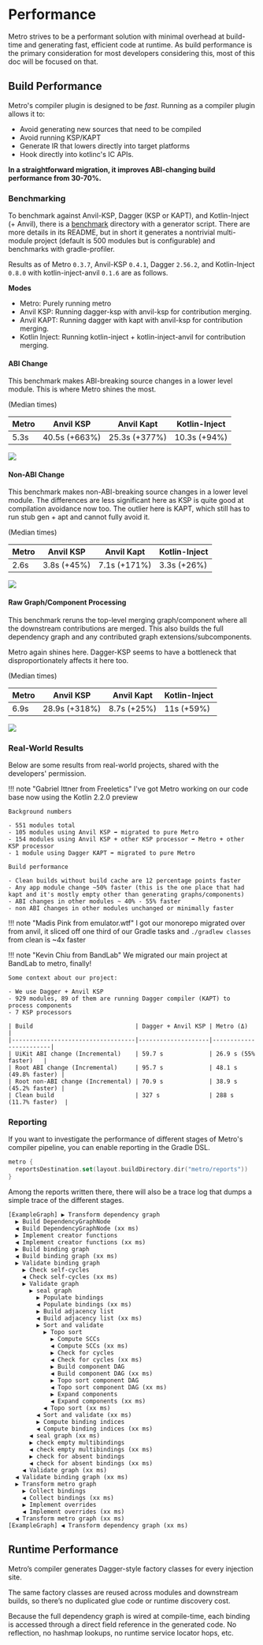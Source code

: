 # Performance

Metro strives to be a performant solution with minimal overhead at build-time and generating fast, efficient code at runtime. As build performance is the primary consideration for most developers considering this, most of this doc will be focused on that.

## Build Performance

Metro's compiler plugin is designed to be _fast_. Running as a compiler plugin allows it to:
- Avoid generating new sources that need to be compiled
- Avoid running KSP/KAPT
- Generate IR that lowers directly into target platforms
- Hook directly into kotlinc's IC APIs.

**In a straightforward migration, it improves ABI-changing build performance from 30-70%.**

### Benchmarking

To benchmark against Anvil-KSP, Dagger (KSP or KAPT), and Kotlin-Inject (+ Anvil), there is a [benchmark](https://github.com/ZacSweers/metro/tree/main/benchmark) directory with a generator script. There are more details in its README, but in short it generates a nontrivial multi-module project (default is 500 modules but is configurable) and benchmarks with gradle-profiler.

Results as of Metro `0.3.7`, Anvil-KSP `0.4.1`, Dagger `2.56.2`, and Kotlin-Inject `0.8.0` with kotlin-inject-anvil `0.1.6` are as follows.

**Modes**
- Metro: Purely running metro
- Anvil KSP: Running dagger-ksp with anvil-ksp for contribution merging.
- Anvil KAPT: Running dagger with kapt with anvil-ksp for contribution merging.
- Kotlin Inject: Running kotlin-inject + kotlin-inject-anvil for contribution merging.

#### ABI Change

This benchmark makes ABI-breaking source changes in a lower level module. This is where Metro shines the most.

(Median times)

| Metro | Anvil KSP     | Anvil Kapt    | Kotlin-Inject |
|-------|---------------|---------------|---------------|
| 5.3s  | 40.5s (+663%) | 25.3s (+377%) | 10.3s (+94%)  | 

![](benchmark_images/benchmark_abi.png)

#### Non-ABI Change

This benchmark makes non-ABI-breaking source changes in a lower level module. The differences are less significant here as KSP is quite good at compilation avoidance now too. The outlier here is KAPT, which still has to run stub gen + apt and cannot fully avoid it.

(Median times)

| Metro | Anvil KSP   | Anvil Kapt   | Kotlin-Inject |
|-------|-------------|--------------|---------------|
| 2.6s  | 3.8s (+45%) | 7.1s (+171%) | 3.3s (+26%)   | 

![](benchmark_images/benchmark_noabi.png)

#### Raw Graph/Component Processing

This benchmark reruns the top-level merging graph/component where all the downstream contributions are merged. This also builds the full dependency graph and any contributed graph extensions/subcomponents.

Metro again shines here. Dagger-KSP seems to have a bottleneck that disproportionately affects it here too.

(Median times)

| Metro | Anvil KSP     | Anvil Kapt  | Kotlin-Inject |
|-------|---------------|-------------|---------------|
| 6.9s  | 28.9s (+318%) | 8.7s (+25%) | 11s (+59%)    | 

![](benchmark_images/benchmark_graph_component.png)

### Real-World Results

Below are some results from real-world projects, shared with the developers' permission.

!!! note "Gabriel Ittner from Freeletics"
    I've got Metro working on our code base now using the Kotlin 2.2.0 preview
    
    Background numbers
    
    - 551 modules total
    - 105 modules using Anvil KSP ➡️ migrated to pure Metro
    - 154 modules using Anvil KSP + other KSP processor ➡️ Metro + other KSP processor
    - 1 module using Dagger KAPT ➡️ migrated to pure Metro
    
    Build performance
    
    - Clean builds without build cache are 12 percentage points faster
    - Any app module change ~50% faster (this is the one place that had kapt and it's mostly empty other than generating graphs/components)
    - ABI changes in other modules ~ 40% - 55% faster
    - non ABI changes in other modules unchanged or minimally faster

!!! note "Madis Pink from emulator.wtf"
    I got our monorepo migrated over from anvil, it sliced off one third of our Gradle tasks and `./gradlew classes` from clean is ~4x faster

!!! note "Kevin Chiu from BandLab"
    We migrated our main project at BandLab to metro, finally!
    
    Some context about our project:

    - We use Dagger + Anvil KSP
    - 929 modules, 89 of them are running Dagger compiler (KAPT) to process components
    - 7 KSP processors

    | Build                             | Dagger + Anvil KSP | Metro (Δ)              |
    |-----------------------------------|--------------------|------------------------|
    | UiKit ABI change (Incremental)    | 59.7 s             | 26.9 s (55% faster)   |
    | Root ABI change (Incremental)     | 95.7 s             | 48.1 s (49.8% faster) |
    | Root non-ABI change (Incremental) | 70.9 s             | 38.9 s (45.2% faster) |
    | Clean build                       | 327 s              | 288 s (11.7% faster)  |

### Reporting

If you want to investigate the performance of different stages of Metro's compiler pipeline, you can enable reporting in the Gradle DSL.

```kotlin
metro {
  reportsDestination.set(layout.buildDirectory.dir("metro/reports"))
}
```

Among the reports written there, there will also be a trace log that dumps a simple trace of the different stages.

```
[ExampleGraph] ▶ Transform dependency graph
  ▶ Build DependencyGraphNode
  ◀ Build DependencyGraphNode (xx ms)
  ▶ Implement creator functions
  ◀ Implement creator functions (xx ms)
  ▶ Build binding graph
  ◀ Build binding graph (xx ms)
  ▶ Validate binding graph
    ▶ Check self-cycles
    ◀ Check self-cycles (xx ms)
    ▶ Validate graph
      ▶ seal graph
        ▶ Populate bindings
        ◀ Populate bindings (xx ms)
        ▶ Build adjacency list
        ◀ Build adjacency list (xx ms)
        ▶ Sort and validate
          ▶ Topo sort
            ▶ Compute SCCs
            ◀ Compute SCCs (xx ms)
            ▶ Check for cycles
            ◀ Check for cycles (xx ms)
            ▶ Build component DAG
            ◀ Build component DAG (xx ms)
            ▶ Topo sort component DAG
            ◀ Topo sort component DAG (xx ms)
            ▶ Expand components
            ◀ Expand components (xx ms)
          ◀ Topo sort (xx ms)
        ◀ Sort and validate (xx ms)
        ▶ Compute binding indices
        ◀ Compute binding indices (xx ms)
      ◀ seal graph (xx ms)
      ▶ check empty multibindings
      ◀ check empty multibindings (xx ms)
      ▶ check for absent bindings
      ◀ check for absent bindings (xx ms)
    ◀ Validate graph (xx ms)
  ◀ Validate binding graph (xx ms)
  ▶ Transform metro graph
    ▶ Collect bindings
    ◀ Collect bindings (xx ms)
    ▶ Implement overrides
    ◀ Implement overrides (xx ms)
  ◀ Transform metro graph (xx ms)
[ExampleGraph] ◀ Transform dependency graph (xx ms)
```

## Runtime Performance

Metro’s compiler generates Dagger-style factory classes for every injection site.

The same factory classes are reused across modules and downstream builds, so there’s no duplicated glue code or runtime discovery cost.

Because the full dependency graph is wired at compile-time, each binding is accessed through a direct field reference in the generated code. No reflection, no hashmap lookups, no runtime service locator hops, etc.
